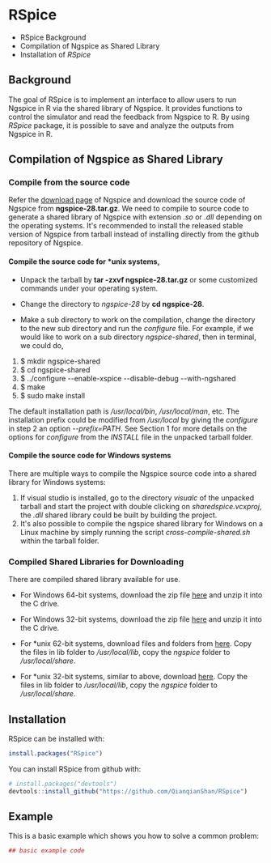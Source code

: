 
<!-- README.md is generated from README.Rmd. Please edit that file -->
RSpice
======

-   RSpice Background
-   Compilation of Ngspice as Shared Library
-   Installation of *RSpice*

Background
----------

The goal of RSpice is to implement an interface to allow users to run Ngspice in R via the shared library of Ngspice. It provides functions to control the simulator and read the feedback from Ngspice to R. By using *RSpice* package, it is possible to save and analyze the outputs from Ngspice in R.

Compilation of Ngspice as Shared Library
----------------------------------------

### Compile from the source code

Refer the [download page](https://sourceforge.net/projects/ngspice/files/ng-spice-rework/28/) of Ngspice and download the source code of Ngspice from **ngspice-28.tar.gz**. We need to compile to source code to generate a shared library of Ngspice with extension *.so* or *.dll* depending on the operating systems. It's recommended to install the released stable version of Ngspice from tarball instead of installing directly from the github repository of Ngspice.

#### Compile the source code for \*unix systems,

-   Unpack the tarball by **tar -zxvf ngspice-28.tar.gz** or some customized commands under your operating system.

-   Change the directory to *ngspice-28* by **cd ngspice-28**.

-   Make a sub directory to work on the compilation, change the directory to the new sub directory and run the *configure* file. For example, if we would like to work on a sub directory *ngspice-shared*, then in terminal, we could do,

1.  $ mkdir ngspice-shared
2.  $ cd ngspice-shared
3.  $ ../configure --enable-xspice --disable-debug --with-ngshared
4.  $ make
5.  $ sudo make install

The default installation path is */usr/local/bin*, */usr/local/man*, etc. The installation prefix could be modified from */usr/local* by giving the *configure* in step 2 an option *--prefix=PATH*. See Section 1 for more details on the options for *configure* from the *INSTALL* file in the unpacked tarball folder.

#### Compile the source code for Windows systems

There are multiple ways to compile the Ngspice source code into a shared library for Windows systems:

1.  If visual studio is installed, go to the directory *visualc* of the unpacked tarball and start the project with double clicking on *sharedspice.vcxproj*, the *.dll* shared library could be built by building the project.
2.  It's also possible to compile the ngspice shared library for Windows on a Linux machine by simply running the script *cross-compile-shared.sh* within the tarball folder.

### Compiled Shared Libraries for Downloading

There are compiled shared library available for use.

-   For Windows 64-bit systems, download the zip file [here](https://github.com/QianqianShan/CompiledNgspice/tree/master/dll64) and unzip it into the C drive.

-   For Windows 32-bit systems, download the zip file [here](https://github.com/QianqianShan/CompiledNgspice/tree/master/dll32) and unzip it into the C drive.

-   For \*unix 62-bit systems, download files and folders from [here](https://github.com/QianqianShan/CompiledNgspice/tree/master/so64). Copy the files in lib folder to */usr/local/lib*, copy the *ngspice* folder to */usr/local/share*.

-   For \*unix 32-bit systems, similar to above, download [here](https://github.com/QianqianShan/CompiledNgspice/tree/master/so32). Copy the files in lib folder to */usr/local/lib*, copy the *ngspice* folder to */usr/local/share*.

Installation
------------

RSpice can be installed with:

``` r
install.packages("RSpice")
```

You can install RSpice from github with:

``` r
# install.packages("devtools")
devtools::install_github("https://github.com/QianqianShan/RSpice")
```

Example
-------

This is a basic example which shows you how to solve a common problem:

``` r
## basic example code
```
